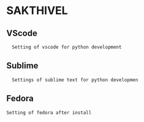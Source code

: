 # SAKTHIVEL

## VScode
```
  Setting of vscode for python development
```
## Sublime
```
  Settings of sublime text for python developmen
  ```
## Fedora 
```
Setting of fedora after install
```
